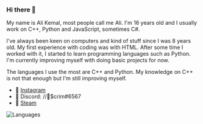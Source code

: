 ### Hi there 👋

My name is Ali Kemal, most people call me Ali. I'm 16 years old and I usually work on C++, Python and JavaScript, sometimes C#.


I've always been keen on computers and kind of stuff since I was 8 years old. My first experience with coding was with HTML. After some time I worked with it, I started to learn programming languages such as Python. I'm currently improving myself with doing basic projects for now.


The languages I use the most are C++ and Python. My knowledge on C++ is not that enough but I'm still improving myself.

- 💜 [Instagram](https://www.instagram.com/anhedonia.js/)
- 💙 Discord: //💜$crim#6567
- 💚 [Steam](https://steamcommunity.com/id/antidate)

![Languages](https://i.hizliresim.com/vqNFYk.png)
